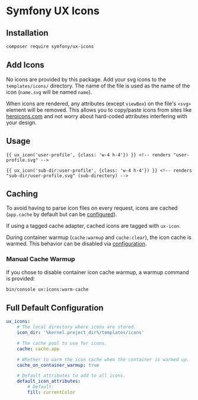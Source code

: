 # Symfony UX Icons

## Installation

```bash
composer require symfony/ux-icons
```

## Add Icons

No icons are provided by this package. Add your svg icons to the `templates/icons/` directory.
The name of the file is used as the name of the icon (`name.svg` will be named `name`).

When icons are rendered, any attributes (except `viewBox`) on the file's `<svg>` element will
be removed. This allows you to copy/paste icons from sites like
[heroicons.com](https://heroicons.com/) and not worry about hard-coded attributes interfering with
your design.

## Usage

```twig
{{ ux_icon('user-profile', {class: 'w-4 h-4'}) }} <!-- renders "user-profile.svg" -->

{{ ux_icon('sub-dir:user-profile', {class: 'w-4 h-4'}) }} <!-- renders "sub-dir/user-profile.svg" (sub-directory) -->
```

## Caching

To avoid having to parse icon files on every request, icons are cached (`app.cache` by
default but can be [configured](#full-default-configuration)).

If using a tagged cache adapter, cached icons are tagged with `ux-icon`.

During container warmup (`cache:warmup` and `cache:clear`), the icon cache is warmed.
This behavior can be disabled via [configuration](#full-default-configuration).

### Manual Cache Warmup

If you chose to disable container icon cache warmup, a warmup command is provided:

```bash
bin/console ux:icons:warm-cache
```

## Full Default Configuration

```yaml
ux_icons:
    # The local directory where icons are stored.
    icon_dir: '%kernel.project_dir%/templates/icons'

    # The cache pool to use for icons.
    cache: cache.app

    # Whether to warm the icon cache when the container is warmed up.
    cache_on_container_warmup: true

    # Default attributes to add to all icons.
    default_icon_attributes:
        # Default:
        fill: currentColor
```
